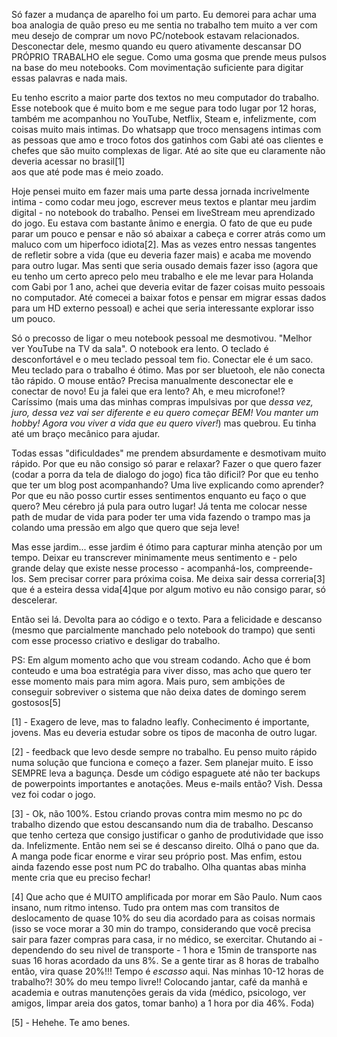 
Só fazer a mudança de aparelho foi um parto. Eu demorei para achar uma boa analogia de quão preso eu me sentia no trabalho tem muito a ver com meu desejo de comprar um novo PC/notebook estavam relacionados. Desconectar dele, mesmo quando eu quero ativamente descansar DO PRÓPRIO TRABALHO ele segue. Como uma gosma que prende meus pulsos na base do meu notebooks. Com movimentação suficiente para digitar essas palavras e nada mais.

Eu tenho escrito a maior parte dos textos no meu computador do trabalho. Esse notebook que é muito bom e me segue para todo lugar por 12 horas, também me acompanhou no YouTube, Netflix, Steam e, infelizmente, com coisas muito mais intimas. Do whatsapp que troco mensagens intimas com as pessoas que amo e troco fotos dos gatinhos com Gabi até oas clientes e chefes que são muito complexas de ligar. Até ao site que eu claramente não deveria acessar no brasil[1]  
aos que até pode mas é meio zoado. 

Hoje pensei muito em fazer mais uma parte dessa jornada incrivelmente intima - como codar meu jogo, escrever meus textos e plantar meu jardim digital - no notebook do trabalho. Pensei em liveStream meu aprendizado do jogo. Eu estava com bastante ânimo e energia. O fato de que eu pude parar um pouco e pensar e não só abaixar a cabeça e correr atrás como um maluco com um hiperfoco idiota[2]. Mas as vezes entro nessas tangentes de refletir sobre a vida (que eu deveria fazer mais) e acaba me movendo para outro lugar. Mas senti que seria ousado demais fazer isso (agora que eu tenho um certo apreco pelo meu trabalho e ele me levar para Holanda com Gabi por 1 ano, achei que deveria evitar de fazer coisas muito pessoais no computador. Até comecei a baixar fotos e pensar em migrar essas dados para um HD externo pessoal) e achei que seria interessante explorar isso um pouco.

Só o precosso de ligar o meu notebook pessoal me desmotivou. "Melhor ver YouTube na TV da sala". O notebook era lento. O teclado é desconfortável e o meu teclado pessoal tem fio. Conectar ele é um saco. Meu teclado para o trabalho é ótimo. Mas por ser bluetooh, ele não conecta tão rápido. O mouse então? Precisa manualmente desconectar ele e conectar de novo! Eu ja falei que era lento? Ah, e meu microfone!? Caríssimo (mais uma das minhas compras impulsivas por que _dessa vez, juro, *dessa vez* vai ser diferente e eu quero começar BEM! Vou manter um hobby! Agora vou viver a vida que eu quero viver!_) mas quebrou. Eu tinha até um braço mecânico para ajudar.

Todas essas "dificuldades" me prendem absurdamente e desmotivam muito rápido. Por que eu não consigo só parar e relaxar? Fazer o que quero fazer (codar a porra da tela de dialogo do jogo) fica tão dificil? Por que eu tenho que ter um blog post acompanhando? Uma live explicando como aprender? Por que eu não posso curtir esses sentimentos enquanto eu faço o que quero? Meu cérebro já pula para outro lugar! Já tenta me colocar nesse path de mudar de vida para poder ter uma vida fazendo o trampo mas ja colando uma pressão em algo que quero que seja leve!

Mas esse jardim... esse jardim é ótimo para capturar minha atenção por um tempo. Deixar eu transcrever minimamente meus sentimento e - pelo grande delay que existe nesse processo - acompanhá-los, compreende-los. Sem precisar correr para próxima coisa. Me deixa sair dessa correria[3] que é a esteira dessa vida[4]que por algum motivo eu não consigo parar, só descelerar.

Então sei lá. Devolta para ao código e o texto. Para a felicidade e descanso (mesmo que parcialmente manchado pelo notebook do trampo) que senti com esse processo criativo e desligar do trabalho.

PS: Em algum momento acho que vou stream codando. Acho que é bom conteudo e uma boa estratégia para viver disso, mas acho que quero ter esse momento mais para mim agora. Mais puro, sem ambições de conseguir sobreviver o sistema que não deixa dates de domingo serem gostosos[5]




[1] - Exagero de leve, mas to faladno leafly. Conhecimento é importante, jovens. Mas eu deveria estudar sobre os tipos de maconha de outro lugar.

[2] - feedback que levo desde sempre no trabalho. Eu penso muito rápido numa solução que funciona e começo a fazer. Sem planejar muito. E isso SEMPRE leva a bagunça. Desde um código espaguete até não ter backups de powerpoints importantes e anotações. Meus e-mails então? Vish. Dessa vez foi codar o jogo.

[3] - Ok, não 100%. Estou criando provas contra mim mesmo no pc do trabalho dizendo que estou descansando num dia de trabalho. Descanso que tenho certeza que consigo justificar o ganho de produtividade que isso da. Infelizmente. Então nem sei se é descanso direito. Olhá o pano que da. A manga pode ficar enorme e virar seu próprio post. Mas enfim, estou ainda fazendo esse post num PC do trabalho. Olha quantas abas minha mente cria que eu preciso fechar!

[4] Que acho que é MUITO amplificada por morar em São Paulo. Num caos insano, num ritmo intenso. Tudo pra ontem mas com transitos de deslocamento de quase 10% do seu dia acordado para as coisas normais (isso se voce morar a 30 min do trampo, considerando que você precisa sair para fazer compras para casa, ir no médico, se exercitar. Chutando ai - dependendo do seu nivel de transporte - 1 hora e 15min de transporte nas suas 16 horas acordado da uns 8%. Se a gente tirar as 8 horas de trabalho então, vira quase 20%!!! Tempo é *escasso* aqui. Nas minhas 10-12 horas de trabalho?! 30% do meu tempo livre!! Colocando jantar, café da manhã e academia e outras manutenções gerais da vida (médico, psicologo, ver amigos, limpar areia dos gatos, tomar banho) a 1 hora por dia 46%. Foda) 

[5] - Hehehe. Te amo benes.